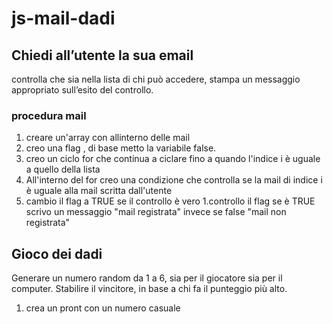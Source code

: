 js-mail-dadi
===

## Chiedi all’utente la sua email

controlla che sia nella lista di chi può accedere,
stampa un messaggio appropriato sull’esito del controllo.

### procedura mail 

1. creare un'array con allinterno delle mail 
1. creo una flag , di base metto la variabile false. 
1. creo un ciclo for che continua a ciclare fino a quando l'indice i è uguale a quello della lista 
1. All'interno del for creo una condizione che controlla se la mail di indice i è uguale alla mail scritta dall'utente 
1. cambio il flag a TRUE se il controllo è vero 
1.controllo il flag se è TRUE scrivo un messaggio "mail registrata" invece se false "mail non registrata" 



## Gioco dei dadi
Generare un numero random da 1 a 6, sia per il giocatore sia per il computer.
Stabilire il vincitore, in base a chi fa il punteggio più alto.

1. crea un pront con un numero casuale 